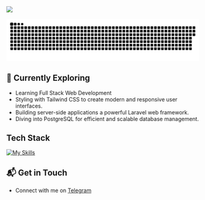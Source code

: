
<div>
  <div width="100%">
      <img src="https://readme-typing-svg.demolab.com?font=Fira+Code&duration=2000&pause=200&color=14E4AE&multiline=true&repeat=false&random=false&width=435&height=50&lines=Hi!+I'm+Rinat%2C+a+backend+developer."/>
  </div>

  <p align="center">
     <img width="600" src="meo702-snake.svg" alt="snake"/>
  </p>
</div>

## 🌱 Currently Exploring

- Learning Full Stack Web Development
- Styling with Tailwind CSS to create modern and responsive user interfaces.
- Building server-side applications a powerful Laravel web framework.
- Diving into PostgreSQL for efficient and scalable database management.
 
## Tech Stack
[![My Skills](https://skillicons.dev/icons?i=docker,php,tailwind,laravel,postgresql,mysql,redis,rabbitmq,github)](https://skillicons.dev)

## 📬 Get in Touch

- Connect with me on [Telegram](https://t.me/meoontelegram)
